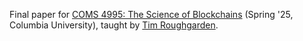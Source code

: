 Final paper for [COMS 4995: The Science of Blockchains](https://timroughgarden.org/s25/) (Spring '25, Columbia University), taught by [Tim Roughgarden](https://timroughgarden.org).
